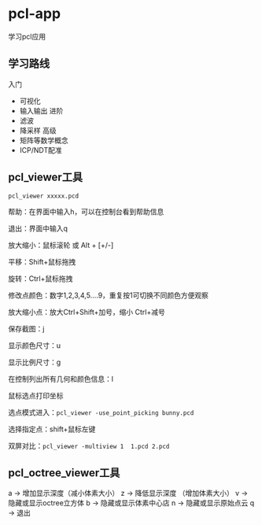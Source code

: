 # pcl-app
学习pcl应用

## 学习路线
入门
- 可视化
- 输入输出
进阶
- 滤波
- 降采样
高级
- 矩阵等数学概念
- ICP/NDT配准

## pcl_viewer工具
`pcl_viewer xxxxx.pcd`

帮助：在界面中输入h，可以在控制台看到帮助信息

退出：界面中输入q

放大缩小：鼠标滚轮 或 Alt + [+/-]

平移：Shift+鼠标拖拽

旋转：Ctrl+鼠标拖拽

修改点颜色：数字1,2,3,4,5....9，重复按1可切换不同颜色方便观察

放大缩小点：放大Ctrl+Shift+加号，缩小 Ctrl+减号

保存截图：j

显示颜色尺寸：u

显示比例尺寸：g

在控制列出所有几何和颜色信息：l

鼠标选点打印坐标

选点模式进入：`pcl_viewer -use_point_picking bunny.pcd`

选择指定点：shift+鼠标左键

双屏对比：`pcl_viewer -multiview 1  1.pcd 2.pcd`

## pcl_octree_viewer工具
a -> 增加显示深度（减小体素大小）
z -> 降低显示深度 （增加体素大小）
v -> 隐藏或显示octree立方体
b -> 隐藏或显示体素中心店
n -> 隐藏或显示原始点云
q -> 退出